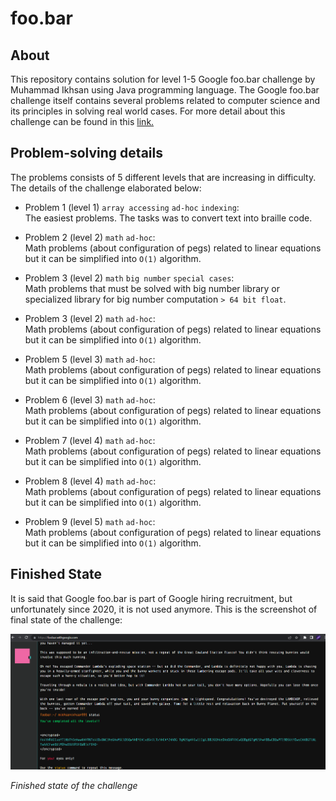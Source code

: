 # foo.bar

## About
This repository contains solution for level 1-5 Google foo.bar challenge by Muhammad Ikhsan using Java programming language. The Google foo.bar challenge itself contains several problems related to computer science and its principles in solving real world cases.
For more detail about this challenge can be found in this <a href ="https://towardsdatascience.com/my-google-foobar-journey-2d02e8150158"> link.</a>

## Problem-solving details
The problems consists of 5 different levels that are increasing in difficulty. The details of the challenge elaborated below:
- Problem 1 (level 1) `array accessing` `ad-hoc` `indexing`: <br>
The easiest problems. The tasks was to convert text into braille code.

- Problem 2 (level 2) `math` `ad-hoc`: <br>
Math problems (about configuration of pegs) related to linear equations but it can be simplified into `O(1)` algorithm.

- Problem 3 (level 2) `math` `big number` `special cases`: <br>
Math problems that must be solved with big number library or specialized library for big number computation `> 64 bit float`.

- Problem 3 (level 2) `math` `ad-hoc`: <br>
Math problems (about configuration of pegs) related to linear equations but it can be simplified into `O(1)` algorithm.

- Problem 5 (level 3) `math` `ad-hoc`: <br>
Math problems (about configuration of pegs) related to linear equations but it can be simplified into `O(1)` algorithm.

- Problem 6 (level 3) `math` `ad-hoc`: <br>
Math problems (about configuration of pegs) related to linear equations but it can be simplified into `O(1)` algorithm.

- Problem 7 (level 4) `math` `ad-hoc`: <br>
Math problems (about configuration of pegs) related to linear equations but it can be simplified into `O(1)` algorithm.

- Problem 8 (level 4) `math` `ad-hoc`: <br>
Math problems (about configuration of pegs) related to linear equations but it can be simplified into `O(1)` algorithm.

- Problem 9 (level 5) `math` `ad-hoc`: <br>
Math problems (about configuration of pegs) related to linear equations but it can be simplified into `O(1)` algorithm.

## Finished State
It is said that Google foo.bar is part of Google hiring recruitment, but unfortunately since 2020, it is not used anymore.
This is the screenshot of final state of the challenge:

<img src="img/1.PNG" alt="final state" width="700"/>

*Finished state of the challenge*

